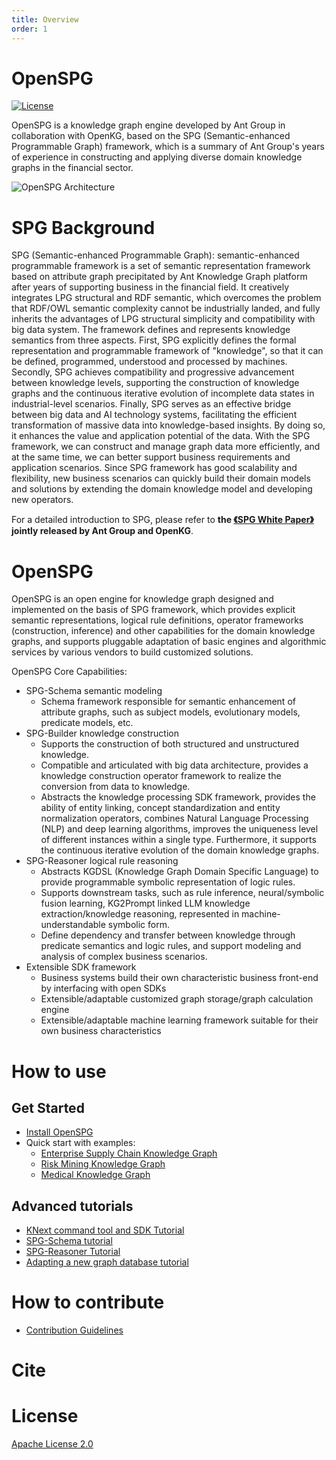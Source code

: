 ```yaml
---
title: Overview
order: 1
---
```


# OpenSPG

[![License](https://img.shields.io/badge/License-Apache%202.0-blue.svg)](https://github.com/OpenSPG/openspg/blob/master/LICENSE)

OpenSPG is a knowledge graph engine developed by Ant Group in collaboration with OpenKG, based on the SPG (Semantic-enhanced Programmable Graph) framework, which is a summary of Ant Group's years of experience in constructing and applying diverse domain knowledge graphs in the financial sector.

![OpenSPG Architecture](https://mdn.alipayobjects.com/huamei_xgb3qj/afts/img/A*DmdvRKo5pyYAAAAAAAAAAAAADtmcAQ/original)

# SPG Background

SPG (Semantic-enhanced Programmable Graph): semantic-enhanced programmable framework is a set of semantic representation framework based on attribute graph precipitated by Ant Knowledge Graph platform after years of supporting business in the financial field. It creatively integrates LPG structural and RDF semantic, which overcomes the problem that RDF/OWL semantic complexity cannot be industrially landed, and fully inherits the advantages of LPG structural simplicity and compatibility with big data system. The framework defines and represents knowledge semantics from three aspects. First, SPG explicitly defines the formal representation and programmable framework of "knowledge", so that it can be defined, programmed, understood and processed by machines. Secondly, SPG achieves compatibility and progressive advancement between knowledge levels, supporting the construction of knowledge graphs and the continuous iterative evolution of incomplete data states in industrial-level scenarios. Finally, SPG serves as an effective bridge between big data and AI technology systems, facilitating the efficient transformation of massive data into knowledge-based insights. By doing so, it enhances the value and application potential of the data. With the SPG framework, we can construct and manage graph data more efficiently, and at the same time, we can better support business requirements and application scenarios. Since SPG framework has good scalability and flexibility, new business scenarios can quickly build their domain models and solutions by extending the domain knowledge model and developing new
operators.

For a detailed introduction to SPG, please refer to **the [《SPG White Paper》](https://spg.openkg.cn/ 'SPG White Paper') jointly released by Ant Group and OpenKG**.

# OpenSPG

OpenSPG is an open engine for knowledge graph designed and implemented on the basis of SPG framework, which provides explicit semantic representations, logical rule definitions, operator frameworks (construction, inference) and other capabilities for the domain knowledge graphs, and supports pluggable adaptation of basic engines and algorithmic services by various vendors to build customized solutions.

OpenSPG Core Capabilities:

- SPG-Schema semantic modeling
  - Schema framework responsible for semantic enhancement of attribute graphs, such as subject models, evolutionary models, predicate models, etc.
- SPG-Builder knowledge construction
  - Supports the construction of both structured and unstructured knowledge.
  - Compatible and articulated with big data architecture, provides a knowledge construction operator framework to realize the conversion from data to knowledge.
  - Abstracts the knowledge processing SDK framework, provides the ability of entity linking, concept standardization and entity normalization operators, combines Natural Language Processing (NLP) and deep learning algorithms, improves the uniqueness level of different instances within a single type. Furthermore, it supports the continuous iterative evolution of the domain knowledge graphs.
- SPG-Reasoner logical rule reasoning
  - Abstracts KGDSL (Knowledge Graph Domain Specific Language) to provide programmable symbolic representation of logic rules.
  - Supports downstream tasks, such as rule inference, neural/symbolic fusion learning, KG2Prompt linked LLM knowledge extraction/knowledge reasoning, represented in machine-understandable symbolic form.
  - Define dependency and transfer between knowledge through predicate semantics and logic rules, and support modeling and analysis of complex business scenarios.
- Extensible SDK framework
  - Business systems build their own characteristic business front-end by interfacing with open SDKs
  - Extensible/adaptable customized graph storage/graph calculation engine
  - Extensible/adaptable machine learning framework suitable for their own business characteristics

# How to use

## Get Started

- [Install OpenSPG](install)
- Quick start with examples:
  - [Enterprise Supply Chain Knowledge Graph](introduce_quickstart)
  - [Risk Mining Knowledge Graph](example/risk-mining/risk_mining_introduce_quickstart)
  - [Medical Knowledge Graph](example/medical/medical_introduce_quickstart)

## Advanced tutorials

- [KNext command tool and SDK Tutorial](tutorial/knext)
- [SPG-Schema tutorial](tutorial/spgschema)
- [SPG-Reasoner Tutorial](tutorial/spgreasoner)
- [Adapting a new graph database tutorial](tutorial/spg2lpg)

# How to contribute

- [Contribution Guidelines](contribution)

# Cite

# License

[Apache License 2.0](LICENSE)
